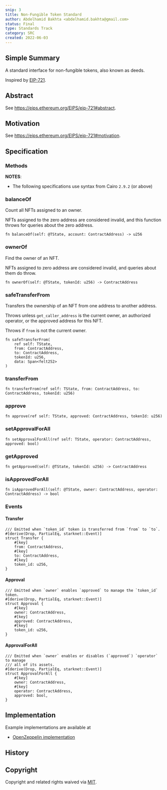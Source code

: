 ```yaml
---
snip: 3
title: Non-Fungible Token Standard
author: Abdelhamid Bakhta <abdelhamid.bakhta@gmail.com>
status: Final
type: Standards Track
category: SRC
created: 2022-06-03
---
```


## Simple Summary

A standard interface for non-fungible tokens, also known as deeds.

Inspired by [EIP-721](https://eips.ethereum.org/EIPS/eip-721).

## Abstract

See <https://eips.ethereum.org/EIPS/eip-721#abstract>.

## Motivation

See <https://eips.ethereum.org/EIPS/eip-721#motivation>.

## Specification

### Methods

**NOTES**:

- The following specifications use syntax from Cairo `2.9.2` (or above)

### balanceOf

Count all NFTs assigned to an owner.

NFTs assigned to the zero address are considered invalid, and this function throws for queries about the zero address.

```cairo
fn balanceOf(self: @TState, account: ContractAddress) -> u256
```

### ownerOf

Find the owner of an NFT.

NFTs assigned to zero address are considered invalid, and queries about them do throw.

```cairo
fn ownerOf(self: @TState, tokenId: u256) -> ContractAddress
```

### safeTransferFrom

Transfers the ownership of an NFT from one address to another address.

Throws unless `get_caller_address` is the current owner, an authorized operator, or the approved address for this NFT.

Throws if `from` is not the current owner.

```cairo
fn safeTransferFrom(
    ref self: TState,
    from: ContractAddress,
    to: ContractAddress,
    tokenId: u256,
    data: Span<felt252>
)
```

### transferFrom

```cairo
fn transferFrom(ref self: TState, from: ContractAddress, to: ContractAddress, tokenId: u256)
```

### approve

```cairo
fn approve(ref self: TState, approved: ContractAddress, tokenId: u256)
```

### setApprovalForAll

```cairo
fn setApprovalForAll(ref self: TState, operator: ContractAddress, approved: bool)
```

### getApproved

```cairo
fn getApproved(self: @TState, tokenId: u256) -> ContractAddress
```

### isApprovedForAll

```cairo
fn isApprovedForAll(self: @TState, owner: ContractAddress, operator: ContractAddress) -> bool
```

### Events

#### Transfer

```cairo
/// Emitted when `token_id` token is transferred from `from` to `to`.
#[derive(Drop, PartialEq, starknet::Event)]
struct Transfer {
    #[key]
    from: ContractAddress,
    #[key]
    to: ContractAddress,
    #[key]
    token_id: u256,
}
```

#### Approval

```cairo
/// Emitted when `owner` enables `approved` to manage the `token_id` token.
#[derive(Drop, PartialEq, starknet::Event)]
struct Approval {
    #[key]
    owner: ContractAddress,
    #[key]
    approved: ContractAddress,
    #[key]
    token_id: u256,
}
```

#### ApprovalForAll

```cairo
/// Emitted when `owner` enables or disables (`approved`) `operator` to manage
/// all of its assets.
#[derive(Drop, PartialEq, starknet::Event)]
struct ApprovalForAll {
    #[key]
    owner: ContractAddress,
    #[key]
    operator: ContractAddress,
    approved: bool,
}
```

## Implementation

Example implementations are available at

- [OpenZeppelin implementation](https://github.com/OpenZeppelin/cairo-contracts/blob/main/packages/token/src/erc721/erc721.cairo)

## History

## Copyright

Copyright and related rights waived via [MIT](../LICENSE).
